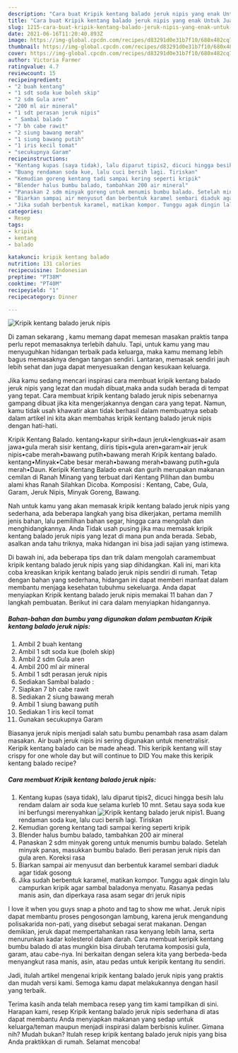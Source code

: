 ```yaml
---
description: "Cara buat Kripik kentang balado jeruk nipis yang enak Untuk Jualan"
title: "Cara buat Kripik kentang balado jeruk nipis yang enak Untuk Jualan"
slug: 1215-cara-buat-kripik-kentang-balado-jeruk-nipis-yang-enak-untuk-jualan
date: 2021-06-16T11:20:40.893Z
image: https://img-global.cpcdn.com/recipes/d83291d0e31b7f10/680x482cq70/kripik-kentang-balado-jeruk-nipis-foto-resep-utama.jpg
thumbnail: https://img-global.cpcdn.com/recipes/d83291d0e31b7f10/680x482cq70/kripik-kentang-balado-jeruk-nipis-foto-resep-utama.jpg
cover: https://img-global.cpcdn.com/recipes/d83291d0e31b7f10/680x482cq70/kripik-kentang-balado-jeruk-nipis-foto-resep-utama.jpg
author: Victoria Farmer
ratingvalue: 4.7
reviewcount: 15
recipeingredient:
- "2 buah kentang"
- "1 sdt soda kue boleh skip"
- "2 sdm Gula aren"
- "200 ml air mineral"
- "1 sdt perasan jeruk nipis"
- " Sambal balado "
- "7 bh cabe rawit"
- "2 siung bawang merah"
- "1 siung bawang putih"
- "1 iris kecil tomat"
- "secukupnya Garam"
recipeinstructions:
- "Kentang kupas (saya tidak), lalu diparut tipis2, dicuci hingga besih lalu rendam dalam air soda kue selama kurleb 10 mnt. Setau saya soda kue ini berfungsi merenyahkan"
- "Buang rendaman soda kue, lalu cuci bersih lagi. Tiriskan"
- "Kemudian goreng kentang tadi sampai kering seperti kripik"
- "Blender halus bumbu balado, tambahkan 200 air mineral"
- "Panaskan 2 sdm minyak goreng untuk menumis bumbu balado. Setelah minyak panas, masukkan bumbu balado. Beri perasan jeruk nipis dan gula aren. Koreksi rasa"
- "Biarkan sampai air menyusut dan berbentuk karamel sembari diaduk agar tidak gosong"
- "Jika sudah berbentuk karamel, matikan kompor. Tunggu agak dingin lalu campurkan kripik agar sambal baladonya menyatu. Rasanya pedas manis asin, dan diperkaya rasa asam segar dri jeruk nipis"
categories:
- Resep
tags:
- kripik
- kentang
- balado

katakunci: kripik kentang balado 
nutrition: 131 calories
recipecuisine: Indonesian
preptime: "PT38M"
cooktime: "PT40M"
recipeyield: "1"
recipecategory: Dinner

---
```



![Kripik kentang balado jeruk nipis](https://img-global.cpcdn.com/recipes/d83291d0e31b7f10/680x482cq70/kripik-kentang-balado-jeruk-nipis-foto-resep-utama.jpg)

Di zaman  sekarang , kamu memang dapat memesan masakan praktis tanpa perlu repot memasaknya terlebih dahulu. Tapi, untuk kamu yang mau menyuguhkan hidangan terbaik pada keluarga, maka kamu memang lebih bagus memasaknya dengan tangan sendiri. Lantaran, memasak sendiri jauh lebih sehat dan juga dapat menyesuaikan dengan kesukaan keluarga.

Jika kamu sedang mencari inspirasi cara membuat kripik kentang balado jeruk nipis yang lezat dan mudah dibuat,maka anda sudah berada di tempat yang tepat. Cara membuat kripik kentang balado jeruk nipis  sebenarnya gampang dibuat jika kita mengerjakannya dengan cara yang tepat. Namun, kamu tidak usah khawatir akan tidak berhasil dalam membuatnya 
sebab dalam artikel ini kita akan membahas kripik kentang balado jeruk nipis dengan hati-hati.  

Kripik Kentang Balado. kentang•kapur sirih•daun jeruk•lengkuas•air asam jawa•gula merah sisir kentang, diiris tipis•gula aren•garam•air jeruk nipis•cabe merah•bawang putih•bawang merah Kripik kentang balado. kentang•Minyak•Cabe besar merah•bawang merah•bawang putih•gula merah•Daun. Keripik Kentang Balado enak dan gurih merupakan makanan cemilan di Ranah Minang yang terbuat dari Kentang Pilihan dan bumbu alami khas Ranah Silahkan Dicoba. Komposisi : Kentang, Cabe, Gula, Garam, Jeruk Nipis, Minyak Goreng, Bawang.

Nah untuk kamu yang akan memasak kripik kentang balado jeruk nipis yang sederhana, ada beberapa langkah yang bisa dikerjakan, pertama memilih jenis bahan, lalu pemilihan bahan segar, hingga cara mengolah dan menghidangkannya. Anda Tidak usah pusing jika mau memasak kripik kentang balado jeruk nipis yang lezat di mana pun anda berada. Sebab, asalkan anda  tahu triknya, maka hidangan ini bisa jadi sajian yang istimewa.

Di bawah ini, ada beberapa tips dan trik dalam mengolah caramembuat kripik kentang balado jeruk nipis yang siap dihidangkan. Kali ini, mari kita coba kreasikan kripik kentang balado jeruk nipis sendiri di rumah. Tetap dengan bahan yang sederhana, hidangan ini dapat memberi manfaat dalam membantu menjaga kesehatan tubuhmu sekeluarga. Anda dapat menyiapkan Kripik kentang balado jeruk nipis memakai 11 bahan dan 7 langkah pembuatan. Berikut ini cara dalam menyiapkan hidangannya.

<!--inarticleads1-->

##### Bahan-bahan dan bumbu yang digunakan dalam pembuatan Kripik kentang balado jeruk nipis:

1. Ambil 2 buah kentang
1. Ambil 1 sdt soda kue (boleh skip)
1. Ambil 2 sdm Gula aren
1. Ambil 200 ml air mineral
1. Ambil 1 sdt perasan jeruk nipis
1. Sediakan  Sambal balado :
1. Siapkan 7 bh cabe rawit
1. Sediakan 2 siung bawang merah
1. Ambil 1 siung bawang putih
1. Sediakan 1 iris kecil tomat
1. Gunakan secukupnya Garam


Biasanya jeruk nipis menjadi salah satu bumbu penambah rasa asam dalam masakan. Air buah jeruk nipis ini sering digunakan untuk menetralisir. Keripik kentang balado can be made ahead. This keripik kentang will stay crispy for one whole day but will continue to DID You make this keripik kentang balado recipe? 

<!--inarticleads2-->

##### Cara membuat Kripik kentang balado jeruk nipis:

1. Kentang kupas (saya tidak), lalu diparut tipis2, dicuci hingga besih lalu rendam dalam air soda kue selama kurleb 10 mnt. Setau saya soda kue ini berfungsi merenyahkan
<img src="https://img-global.cpcdn.com/steps/64ba82417fbb7f3f/160x128cq70/kripik-kentang-balado-jeruk-nipis-langkah-memasak-1-foto.jpg" alt="Kripik kentang balado jeruk nipis">1. Buang rendaman soda kue, lalu cuci bersih lagi. Tiriskan
1. Kemudian goreng kentang tadi sampai kering seperti kripik
1. Blender halus bumbu balado, tambahkan 200 air mineral
1. Panaskan 2 sdm minyak goreng untuk menumis bumbu balado. Setelah minyak panas, masukkan bumbu balado. Beri perasan jeruk nipis dan gula aren. Koreksi rasa
1. Biarkan sampai air menyusut dan berbentuk karamel sembari diaduk agar tidak gosong
1. Jika sudah berbentuk karamel, matikan kompor. Tunggu agak dingin lalu campurkan kripik agar sambal baladonya menyatu. Rasanya pedas manis asin, dan diperkaya rasa asam segar dri jeruk nipis


I love it when you guys snap a photo and tag to show me what. Jeruk nipis dapat membantu proses pengosongan lambung, karena jeruk mengandung polisakarida non-pati, yang disebut sebagai serat makanan. Dengan demikian, jeruk dapat mempertahankan rasa kenyang lebih lama, serta menurunkan kadar kolesterol dalam darah. Cara membuat keripik kentang bumbu balado di atas mungkin bisa dirubah terutama komposisi gula, garam, atau cabe-nya. Ini berkaitan dengan selera kita yang berbeda-beda menyangkut rasa manis, asin, atau pedas untuk keripik kentang itu sendiri. 

Jadi, itulah artikel mengenai  kripik kentang balado jeruk nipis  yang praktis dan mudah versi kami. Semoga kamu dapat melakukannya dengan hasil yang terbaik. 

Terima kasih anda telah membaca resep yang tim kami tampilkan di sini. Harapan kami, resep  Kripik kentang balado jeruk nipis sederhana di atas dapat membantu Anda menyiapkan makanan yang sedap untuk keluarga/teman maupun menjadi inspirasi dalam berbisnis kuliner. Gimana nih? Mudah bukan? Itulah resep kripik kentang balado jeruk nipis yang bisa Anda praktikkan di rumah. Selamat mencoba!

